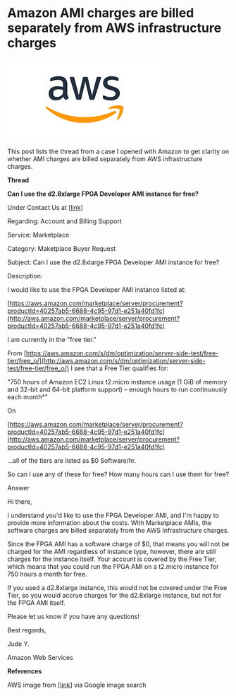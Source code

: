 # Amazon AMI charges are billed separately from AWS infrastructure charges

![amazon_web_service_logo_1](amazon_web_service_logo_1.png)

This post lists the thread from a case I opened with Amazon to get clarity on whether AMI charges are billed separately from AWS infrastructure charges.

**Thread**

**Can I use the d2.8xlarge FPGA Developer AMI instance for free?**

Under Contact Us at \[[link](http://aws.amazon.com/marketplace/help/contact-us?ref_=footer_nav_contact_us)\]

Regarding: Account and Billing Support

Service: Marketplace

Category: Maketplace Buyer Request

Subject: Can I use the d2.8xlarge FPGA Developer AMI instance for free?

Description:

I would like to use the FPGA Developer AMI instance listed at:

[https://aws.amazon.com/marketplace/server/procurement?productId=40257ab5-6688-4c95-97d1-e251a40fd1fc](http://aws.amazon.com/marketplace/server/procurement?productId=40257ab5-6688-4c95-97d1-e251a40fd1fc) 

I am currently in the "free tier."

From [https://aws.amazon.com/s/dm/optimization/server-side-test/free-tier/free_o/](http://aws.amazon.com/s/dm/optimization/server-side-test/free-tier/free_o/) I see that a Free Tier qualifies for:

"750 hours of Amazon EC2 Linux t2.micro instance usage (1 GiB of memory and 32-bit and 64-bit platform support) – enough hours to run continuously each month\*"

On

[https://aws.amazon.com/marketplace/server/procurement?productId=40257ab5-6688-4c95-97d1-e251a40fd1fc](http://aws.amazon.com/marketplace/server/procurement?productId=40257ab5-6688-4c95-97d1-e251a40fd1fc)

...all of the tiers are listed as $0 Software/hr.

So can I use any of these for free? How many hours can I use them for free?

Answer

Hi there,

I understand you'd like to use the FPGA Developer AMI, and I'm happy to provide more information about the costs. With Marketplace AMIs, the software charges are billed separately from the AWS Infrastructure charges.

Since the FPGA AMI has a software charge of $0, that means you will not be charged for the AMI regardless of instance type, however, there are still charges for the instance itself. Your account is covered by the Free Tier, which means that you could run the FPGA AMI on a t2.micro instance for 750 hours a month for free.

If you used a d2.8xlarge instance, this would not be covered under the Free Tier, so you would accrue charges for the d2.8xlarge instance, but not for the FPGA AMI itself.

Please let us know if you have any questions!

Best regards,

Jude Y.

Amazon Web Services

**References**

AWS image from \[[link](http://aws.amazon.com/)\] via Google image search